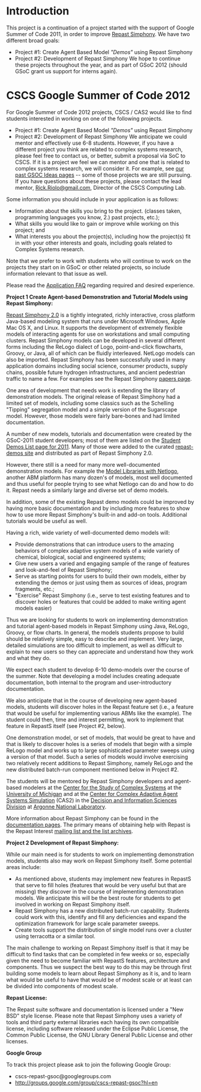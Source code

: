 # Introduction #

This project is a continuation of a project started with the support of Google Summer of Code 2011, in order to improve [Repast Simphony](http://repast.sourceforge.net/). We have two different broad goals:
  * Project #1: Create Agent Based Model _"Demos"_ using Repast Simphony
  * Project #2: Development of Repast Simphony
We hope to continue these projects throughout the year,
and as part of GSoC 2012 (should GSoC grant us support for interns again).

# CSCS Google Summer of Code 2012 #

For Google Summer of Code 2012 projects, CSCS / CAS2 would like to find students interested in working on one of the following projects.
  * Project #1: Create Agent Based Model _"Demos"_ using Repast Simphony
  * Project #2: Development of Repast Simphony
We anticipate we could mentor and effectively use 6-8 students. However, if you have a different project you think are related to complex systems research, please feel free to contact us, or better, submit a proposal via SoC to CSCS. If it is a project we feel we can mentor and one that is related to complex systems research, we will consider it. For example, see [our past GSOC Ideas pages](http://www.cscs.umich.edu/~rlr/SoC/index.php?n=Main.HomePage#PastGSOCIdeaPages) -- some of those projects we are still pursuing. If you have questions about these projects, please contact the lead mentor, Rick.Riolo@gmail.com, Director of the CSCS Computing Lab.

Some information you should include in your application is as follows:

<ul>
<li>Information about the skills you bring to the project. (classes taken, programming languages you know, 2.) past projects, etc.);</li>
<li>What skills you would like to gain or improve while working on this project; and</li>
<li>What interests you about the project(s), including how the project(s) fit in with your other interests and goals, including goals related to Complex Systems research.</li>
</ul>

Note that we prefer to work with students who will continue to work on the projects they start on in GSoC or other related projects, so include information relevant to that issue as well.

Please read the <a href='http://code.google.com/p/cscs-repast-demos/wiki/ApplicationFAQ'>Application FAQ</a> regarding required and desired experience.

<b>Project 1 Create Agent-based Demonstration and Tutorial Models using Repast Simphony:</b>

<a href='http://repast.sourceforge.net/repast_simphony.html'>Repast Simphony 2.0</a> is a tightly integrated, richly interactive, cross platform Java-based modeling system that runs under Microsoft Windows, Apple Mac OS X, and Linux. It supports the development of extremely flexible models of interacting agents for use on workstations and small computing clusters. Repast Simphony models can be developed in several different forms including the ReLogo dialect of Logo, point-and-click flowcharts, Groovy, or Java, all of which can be fluidly interleaved. NetLogo models can also be imported. Repast Simphony has been successfully used in many application domains including social science, consumer products, supply chains, possible future hydrogen infrastructures, and ancient pedestrian traffic to name a few. For examples see the Repast Simphony <a href='http://repast.sourceforge.net/papers.html'>papers page</a>.

One area of development that needs work is extending the library of demonstration models. The original release of Repast Simphony had a  limited set of models, including some classics such as the Schelling "Tipping" segregation model and a simple version of the Sugarscape model. However, those models were fairly bare-bones and had limited documentation.

A number of new models, tutorials and documentation were created by the GSoC-2011 student developers; most of them are listed on
the [Student Demos List page for 2011](http://code.google.com/p/cscs-repast-demos/wiki/StudentsDemosList).  Many of those were added to the curated [repast-demos site](http://code.google.com/p/repast-demos/) and distributed as part of Repast Simphony 2.0.

However, there still is a need for many more well-documented demonstration models. For example the [Model Libraries with Netlogo](http://ccl.northwestern.edu/netlogo/models/), another ABM platform has many dozen's of models, most well documented and thus useful for people trying to see what Netlogo can do and how to do it.  Repast needs a similarly large and diverse set of demo models.

In addition, some of the existing Repast demo models
could be improved by having more basic documentation and by including more features to show how to use more Repast Simphony's built-in and add-on tools. Additional tutorials would be useful as well.

Having a rich, wide variety of well-documented demo models will:

<ul>
<li>Provide demonstrations that can introduce users to the amazing behaviors of complex adaptive system models of a wide variety of chemical, biological, social and engineered systems;</li>
<li>Give new users a varied and engaging sample of the range of features and look-and-feel of Repast Simphony;</li>
<li>Serve as starting points for users to build their own models, either by extending the demos or just using them as sources of ideas, program fragments, etc.;</li>
<li>"Exercise" Repast Simphony (i.e., serve to test existing features and to discover holes or features that could be added to make writing agent models easier)</li>
</ul>


Thus we are looking for students to work on implementing demonstration and tutorial agent-based models in Repast Simphony using Java, ReLogo, Groovy, or flow charts. In general, the models students propose to build  should be relatively simple, easy to describe and implement. Very large, detailed simulations are too difficult to implement, as well as difficult to explain to new users so they can appreciate and understand how they work and what they do.

We expect each student to develop 6-10 demo-models over the course of the summer. Note that developing a model includes creating adequate documentation, both internal to the program and user-introductory documentation.

We also anticipate that in the course of developing new agent-based models, students will discover holes in the Repast feature set (i.e., a feature that would be useful for implementing various ABMs like the example). The student could then, time and interest permitting, work to implement that feature in RepastS itself (see Project #2, below).


One demonstration model, or set of models, that would be great to have and that is likely to discover holes is a series of models that begin with a simple ReLogo model and works up to large sophisticated parameter sweeps using a version of that model. Such a series of models would involve exercising two relatively recent additions to Repast Simphony, namely ReLogo and the new distributed batch-run component mentioned below in Project #2.

The students will be mentored by Repast Simphony developers and agent-based modelers at the <a href='http://cscs.umich.edu/'>Center for the Study of Complex Systems</a> at the <a href='http://www.umich.edu/'>University of Michigan</a> and at the <a href='http://www.cas.anl.gov/'>Center for Complex Adaptive Agent Systems Simulation</a> (CAS2) in the <a href='http://www.dis.anl.gov/'>Decision and Information Sciences Division</a> at <a href='http://www.anl.gov/'>Argonne National Laboratory</a>.

More information about Repast Simphony can be found in the <a href='http://repast.sourceforge.net/docs.html'>documentation pages</a>. The primary means of obtaining help with Repast is the Repast Interest <a href='https://lists.sourceforge.net/lists/listinfo/repast-interest'>mailing list and the list archives</a>.

<b>Project 2 Development of Repast Simphony:</b>

While our main need is for students to work on implementing demonstration models, students also may work on Repast Simphony itself. Some potential areas include:

<ul>
<li>As mentioned above, students may implement new features in RepastS that serve to fill holes (features that would be very useful but that are missing) they discover in the course of implementing demonstration models. We anticipate this will be the best route for students to get involved in working on Repast Simphony itself.</li>
<li>Repast Simphony has a new distributed batch-run capability. Students could work with this, identify and fill any deficiencies and expand the optimization framework for large scale parameter sweeps.</li>
<li>Create tools support the distribution of single model runs over a cluster using terracotta or a similar tool.</li>
</ul>

The main challenge to working on Repast Simphony  itself is that it may be difficult to find tasks that can be completed in few weeks or so, especially given the need to become familiar with RepastS features, architecture and components. Thus we suspect the best way to do this may be through first building some models to learn about Repast Simphony  as it is, and to learn what would be useful to have that would be of modest scale or at least can be divided into components of modest scale.

<b>Repast License:</b>

The Repast suite software and documentation is licensed under a "New BSD" style license. Please note that Repast Simphony uses a variety of tools and third party external libraries each having its own compatible license, including software released under the Eclipse Public License, the Common Public License, the GNU Library General Public License and other licenses.

<b>Google Group</b>

To track this project please ask to join the following Google Group:
<ul>
<li>cscs-repast-gsoc@googlegroups.com</li>
<li><a href='http://groups.google.com/group/cscs-repast-gsoc?hl=en'>http://groups.google.com/group/cscs-repast-gsoc?hl=en</a></li>
</ul>